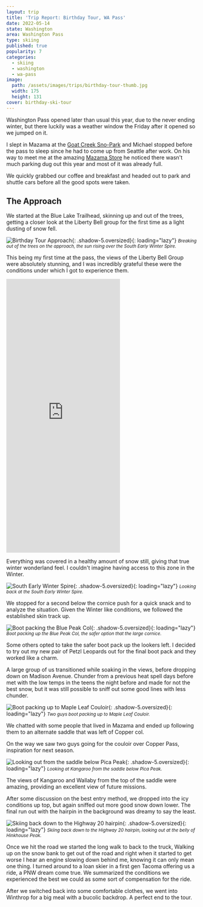 ```yaml
---
layout: trip
title: 'Trip Report: Birthday Tour, WA Pass'
date: 2022-05-14
state: Washington
area: Washington Pass
type: skiing
published: true
popularity: 7
categories:
  - skiing
  - washington
  - wa-pass
image:
  path: /assets/images/trips/birthday-tour-thumb.jpg
  width: 175
  height: 131
cover: birthday-ski-tour
---
```


Washington Pass opened later than usual this year, due to the never ending
winter, but there luckily was a weather window the Friday after it opened so we
jumped on it.

I slept in Mazama at the [Goat Creek
Sno-Park](https://goo.gl/maps/1fcmUByfYYyAq2uY6) and Michael stopped before the
pass to sleep since he had to come up from Seattle after work. On his way to
meet me at the amazing [Mazama Store](https://www.themazamastore.com/) he
noticed there wasn't much parking dug out this year and most of it was already
full.

We quickly grabbed our coffee and breakfast and headed out to park and shuttle
cars before all the good spots were taken.

## The Approach

We started at the Blue Lake Trailhead, skinning up and out of the trees,
getting a closer look at the Liberty Bell group for the first time as a light
dusting of snow fell.

![Birthday Tour Approach](/assets/images/trips/birthday-tour-approach.jpg "Birthday Tour Approach"){: .shadow-5.oversized}{: loading="lazy"} <small><i>Breaking out of the trees on the approach, the sun rising over the South Early Winter Spire.</i></small>

This being my first time at the pass, the views of the Liberty Bell Group were
absolutely stunning, and I was incredibly grateful these were the conditions
under which I got to experience them.

<div class="video oversized landscape"><iframe src="https://player.vimeo.com/video/710097760?h=fac8c1c567&amp;title=0&amp;byline=0&amp;portrait=0&amp;speed=0&amp;badge=0&amp;autopause=0&amp;player_id=0&amp;app_id=58479" height="720" frameborder="0" allow="autoplay; fullscreen; picture-in-picture" allowfullscreen title="birthday-tour-liberty-bell-group.mp4"></iframe></div>

Everything was covered in a healthy amount of snow still, giving that true
winter wonderland feel. I couldn't imagine having access to this zone in the
Winter.

![South Early Winter Spire](/assets/images/trips/birthday-tour-south-winter-spire.jpg "South Early Winter Spire"){: .shadow-5.oversized}{: loading="lazy"} <small><i>Looking back at the South Early Winter Spire.</i></small>

We stopped for a second below the cornice push for a quick snack and to analyze
the situation. Given the Winter like conditions, we followed the established
skin track up.

![Boot packing the Blue Peak Col](/assets/images/trips/birthday-tour-bootpack.jpg "Boot packing the Blue Peak Col"){: .shadow-5.oversized}{: loading="lazy"} <small><i>Boot packing up the Blue Peak Col, the safer option that the large cornice.</i></small>

Some others opted to take the safer boot pack up the lookers left. I decided to
try out my new pair of Petzl Leopards out for the final boot pack and they
worked like a charm.

A large group of us transitioned while soaking in the views, before dropping
down on Madison Avenue. Chunder from a previous heat spell days before met with
the low temps in the teens the night before and made for not the best snow, but
it was still possible to sniff out some good lines with less chunder.

![Boot packing up to Maple Leaf Couloir](/assets/images/trips/birthday-tour-maple-leaf.jpg "Boot packing up to Maple Leaf Couloir"){: .shadow-5.oversized}{: loading="lazy"} <small><i>Two guys boot packing up to Maple Leaf Couloir.</i></small>

We chatted with some people that lived in Mazama and ended up following them to
an alternate saddle that was left of Copper col.

On the way we saw two guys going for the couloir over Copper Pass, inspiration
for next season.

![Looking out from the saddle below Pica Peak](/assets/images/trips/birthday-tour-second-col.jpg "Looking out from the saddle below Pica Peak"){: .shadow-5.oversized}{: loading="lazy"} <small><i>Looking at Kangaroo from the saddle below Pica Peak.</i></small>

The views of Kangaroo and Wallaby from the top of the saddle were amazing,
providing an excellent view of future missions.

After some discussion on the best entry method, we dropped into the icy
conditions up top, but again sniffed out more good snow down lower. The final
run out with the hairpin in the background was dreamy to say the least.

![Skiing back down to the Highway 20 hairpin](/assets/images/trips/birthday-tour-hairpin.jpg "Skiing back down to the Highway 20 hairpin"){: .shadow-5.oversized}{: loading="lazy"} <small><i>Skiing back down to the Highway 20 hairpin, looking out at the belly of Hinkhouse Peak.</i></small>

Once we hit the road we started the long walk to back to the truck, Walking up
on the snow bank to get out of the road and right when it started to get worse
I hear an engine slowing down behind me, knowing it can only mean one thing. I
turned around to a loan skier in a first gen Tacoma offering us a ride, a
PNW dream come true. We summarized the conditions we experienced the best we
could as some sort of compensation for the ride.

After we switched back into some comfortable clothes, we went into Winthrop
for a big meal with a bucolic backdrop. A perfect end to the tour.
